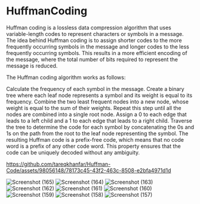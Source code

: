 


# HuffmanCoding

Huffman coding is a lossless data compression algorithm that uses variable-length codes to represent characters or symbols in a message.
The idea behind Huffman coding is to assign shorter codes to the more frequently occurring symbols in the message and longer codes to the less frequently occurring symbols. 
This results in a more efficient encoding of the message, where the total number of bits required to represent the message is reduced.

The Huffman coding algorithm works as follows:

Calculate the frequency of each symbol in the message.
Create a binary tree where each leaf node represents a symbol and its weight is equal to its frequency.
Combine the two least frequent nodes into a new node, whose weight is equal to the sum of their weights. Repeat this step until all the nodes are combined into a single root node.
Assign a 0 to each edge that leads to a left child and a 1 to each edge that leads to a right child.
Traverse the tree to determine the code for each symbol by concatenating the 0s and 1s on the path from the root to the leaf node representing the symbol.
The resulting Huffman code is a prefix-free code, which means that no code word is a prefix of any other code word. This property ensures that the code can be uniquely decoded without any ambiguity.

https://github.com/tareqkhanfar/Huffman-Code/assets/98056148/78173c45-43f2-463c-8508-e2bfa4971d1d

![Screenshot (165)](https://user-images.githubusercontent.com/98056148/232039376-283274de-a42f-4cdf-b032-a91597cd4948.png)
![Screenshot (164)](https://user-images.githubusercontent.com/98056148/232039382-5516bb40-e7b3-43fc-a1ac-f085402e657f.png)
![Screenshot (163)](https://user-images.githubusercontent.com/98056148/232039383-097ffb11-33da-4098-bbaf-1f5abda458d1.png)
![Screenshot (162)](https://user-images.githubusercontent.com/98056148/232039384-9b6acaee-e557-417c-b795-b6084d6c0a86.png)
![Screenshot (161)](https://user-images.githubusercontent.com/98056148/232039386-f4b61fd4-3d26-4948-9275-e7c498533dd8.png)
![Screenshot (160)](https://user-images.githubusercontent.com/98056148/232039387-d03bd409-8a15-4185-bdb5-b103343cee57.png)
![Screenshot (159)](https://user-images.githubusercontent.com/98056148/232039389-57aee70e-1d40-47fc-9100-a8154c887b48.png)
![Screenshot (158)](https://user-images.githubusercontent.com/98056148/232039392-ab5ec23d-5ca8-4f34-b74e-3e20b7c4897d.png)
![Screenshot (157)](https://user-images.githubusercontent.com/98056148/232039394-1ef0f6d7-537c-4e3e-a55e-fb76be1ce663.png)





